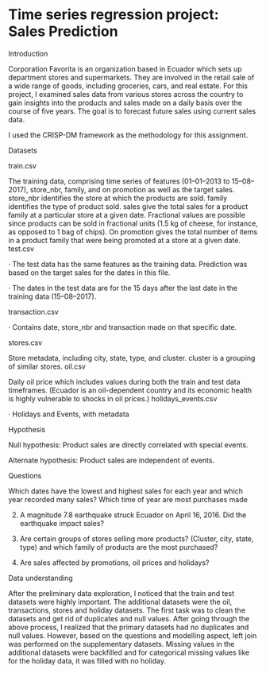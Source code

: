 # Time series regression project: Sales Prediction
Introduction

Corporation Favorita is an organization based in Ecuador which sets up department stores and supermarkets. They are involved in the retail sale of a wide range of goods, including groceries, cars, and real estate. For this project, I examined sales data from various stores across the country to gain insights into the products and sales made on a daily basis over the course of five years. The goal is to forecast future sales using current sales data.

I used the CRISP-DM framework as the methodology for this assignment.

Datasets

train.csv

The training data, comprising time series of features (01–01–2013 to 15–08–2017), store_nbr, family, and on promotion as well as the target sales.
store_nbr identifies the store at which the products are sold.
family identifies the type of product sold.
sales give the total sales for a product family at a particular store at a given date. Fractional values are possible since products can be sold in fractional units (1.5 kg of cheese, for instance, as opposed to 1 bag of chips).
On promotion gives the total number of items in a product family that were being promoted at a store at a given date.
test.csv

· The test data has the same features as the training data. Prediction was based on the target sales for the dates in this file.

· The dates in the test data are for the 15 days after the last date in the training data (15–08–2017).

transaction.csv

· Contains date, store_nbr and transaction made on that specific date.

stores.csv

Store metadata, including city, state, type, and cluster.
cluster is a grouping of similar stores.
oil.csv

Daily oil price which includes values during both the train and test data timeframes. (Ecuador is an oil-dependent country and its economic health is highly vulnerable to shocks in oil prices.)
holidays_events.csv

· Holidays and Events, with metadata

Hypothesis

Null hypothesis: Product sales are directly correlated with special events.

Alternate hypothesis: Product sales are independent of events.

Questions

Which dates have the lowest and highest sales for each year and which year recorded many sales? Which time of year are most purchases made

2. A magnitude 7.8 earthquake struck Ecuador on April 16, 2016. Did the earthquake impact sales?

3. Are certain groups of stores selling more products? (Cluster, city, state, type) and which family of products are the most purchased?

4. Are sales affected by promotions, oil prices and holidays?

Data understanding

After the preliminary data exploration, I noticed that the train and test datasets were highly important. The additional datasets were the oil, transactions, stores and holiday datasets. The first task was to clean the datasets and get rid of duplicates and null values. After going through the above process, I realized that the primary datasets had no duplicates and null values. However, based on the questions and modelling aspect, left join was performed on the supplementary datasets. Missing values in the additional datasets were backfilled and for categorical missing values like for the holiday data, it was filled with no holiday.
